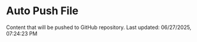 # Auto Push File

Content that will be pushed to GitHub repository.
Last updated: 06/27/2025, 07:24:23 PM